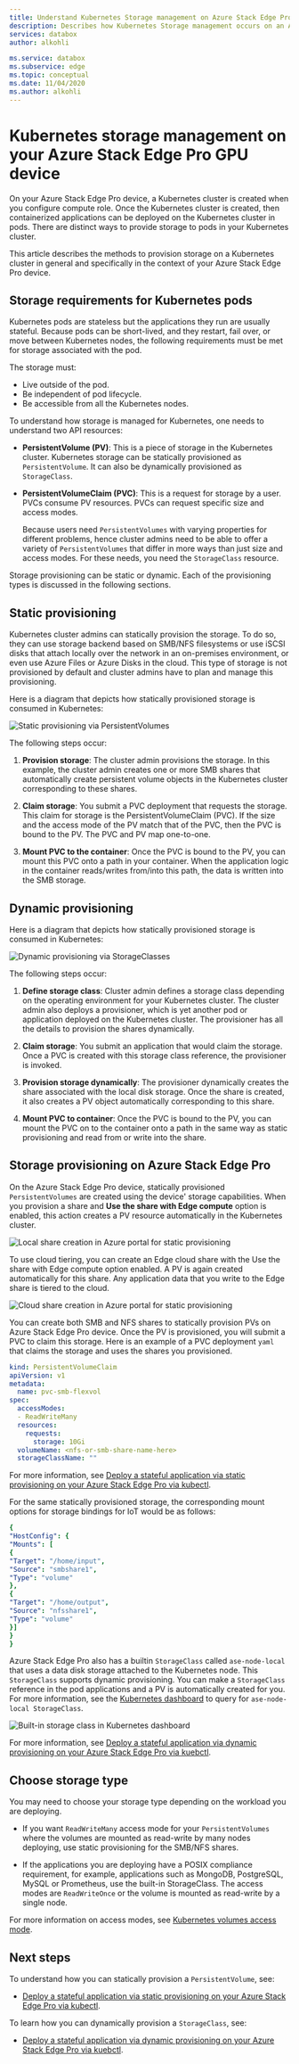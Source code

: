 ```yaml
---
title: Understand Kubernetes Storage management on Azure Stack Edge Pro device| Microsoft Docs
description: Describes how Kubernetes Storage management occurs on an Azure Stack Edge Pro device.
services: databox
author: alkohli

ms.service: databox
ms.subservice: edge
ms.topic: conceptual
ms.date: 11/04/2020
ms.author: alkohli
---
```

# Kubernetes storage management on your Azure Stack Edge Pro GPU device

On your Azure Stack Edge Pro device, a Kubernetes cluster is created when you configure compute role. Once the Kubernetes cluster is created, then containerized applications can be deployed on the Kubernetes cluster in pods. There are distinct ways to provide storage to pods in your Kubernetes cluster. 

This article describes the methods to provision storage on a Kubernetes cluster in general and specifically in the context of your Azure Stack Edge Pro device. 

## Storage requirements for Kubernetes pods

Kubernetes pods are stateless but the applications they run are usually stateful. Because pods can be short-lived, and they restart, fail over, or move between Kubernetes nodes, the following requirements must be met for storage associated with the pod. 

The storage must:

- Live outside of the pod.
- Be independent of pod lifecycle.
- Be accessible from all the Kubernetes nodes.

To understand how storage is managed for Kubernetes, one needs to understand two API resources: 

- **PersistentVolume (PV)**: This is a piece of storage in the Kubernetes cluster. Kubernetes storage can be statically provisioned as `PersistentVolume`. It can also be dynamically provisioned as  `StorageClass`.

- **PersistentVolumeClaim (PVC)**: This is a request for storage by a user. PVCs consume PV resources. PVCs can request specific size and access modes. 

    Because users need `PersistentVolumes` with varying properties for different problems, hence cluster admins need to be able to offer a variety of `PersistentVolumes` that differ in more ways than just size and access modes. For these needs, you need the `StorageClass` resource.

Storage provisioning can be static or dynamic. Each of the provisioning types is discussed in the following sections.

## Static provisioning

Kubernetes cluster admins can statically provision the storage. To do so, they can use storage backend based on SMB/NFS filesystems or use iSCSI disks that attach locally over the network in an on-premises environment, or even use Azure Files or Azure Disks in the cloud. This type of storage is not provisioned by default and cluster admins have to plan and manage this provisioning. 
 
Here is a diagram that depicts how statically provisioned storage is consumed in Kubernetes: 

![Static provisioning via PersistentVolumes](./media/azure-stack-edge-gpu-kubernetes-storage/static-provisioning-persistent-volumes-1.png)

The following steps occur: 

1. **Provision storage**: The cluster admin provisions the storage. In this example, the cluster admin creates one or more SMB shares that automatically create persistent volume objects in the Kubernetes cluster corresponding to these shares. 

1. **Claim storage**: You submit a PVC deployment that requests the storage. This claim for storage is the PersistentVolumeClaim (PVC). If the size and the access mode of the PV match that of the PVC, then the PVC is bound to the PV. The PVC and PV map one-to-one.

1. **Mount PVC to the container**: Once the PVC is bound to the PV, you can mount this PVC onto a path in your container. When the application logic in the container reads/writes from/into this path, the data is written into the SMB storage.
 

## Dynamic provisioning

Here is a diagram that depicts how statically provisioned storage is consumed in Kubernetes: 

![Dynamic provisioning via StorageClasses](./media/azure-stack-edge-gpu-kubernetes-storage/dynamic-provisioning-storage-classes-1.png)

The following steps occur: 

1. **Define storage class**: Cluster admin defines a storage class depending on the operating environment for your Kubernetes cluster. The cluster admin also deploys a provisioner, which is yet another pod or application deployed on the Kubernetes cluster. The provisioner has all the details to provision the shares dynamically.  

1. **Claim storage**: You submit an application that would claim the storage. Once a PVC is created with this storage class reference, the provisioner is invoked. 

1. **Provision storage dynamically**: The provisioner dynamically creates the share associated with the local disk storage. Once the share is created, it also creates a PV object automatically corresponding to this share.

1. **Mount PVC to container**: Once the PVC is bound to the PV, you can mount the PVC on to the container onto a path in the same way as static provisioning and read from or write into the share.


## Storage provisioning on Azure Stack Edge Pro

On the Azure Stack Edge Pro device, statically provisioned `PersistentVolumes` are created using the device' storage capabilities. When you provision a share and **Use the share with Edge compute** option is enabled, this action creates a PV resource automatically in the Kubernetes cluster.

![Local share creation in Azure portal for static provisioning](./media/azure-stack-edge-gpu-kubernetes-storage/static-provisioning-azure-portal-2.png)

To use cloud tiering, you can create an Edge cloud share with the Use the share with Edge compute option enabled. A PV is again created automatically for this share. Any application data that you write to the Edge share is tiered to the cloud. 

![Cloud share creation in Azure portal for static provisioning](./media/azure-stack-edge-gpu-kubernetes-storage/static-provisioning-azure-portal-1.png)

You can create both SMB and NFS shares to statically provision PVs on Azure Stack Edge Pro device. Once the PV is provisioned, you will submit a PVC to claim this storage. Here is an example of a PVC deployment `yaml` that claims the storage and uses the shares you provisioned.


```yml
kind: PersistentVolumeClaim 
apiVersion: v1 
metadata: 
  name: pvc-smb-flexvol 
spec: 
  accessModes: 
  - ReadWriteMany 
  resources: 
    requests: 
      storage: 10Gi 
  volumeName: <nfs-or-smb-share-name-here> 
  storageClassName: ""
```

For more information, see [Deploy a stateful application via static provisioning on your Azure Stack Edge Pro via kubectl](azure-stack-edge-gpu-deploy-stateful-application-static-provision-kubernetes.md).

For the same statically provisioned storage, the corresponding mount options for storage bindings for IoT would be as follows:

```yml
{
"HostConfig": {
"Mounts": [
{
"Target": "/home/input",
"Source": "smbshare1",
"Type": "volume"
},
{
"Target": "/home/output",
"Source": "nfsshare1",
"Type": "volume"
}]
}
}
```

Azure Stack Edge Pro also has a builtin `StorageClass` called `ase-node-local` that uses a data disk storage attached to the Kubernetes node. This `StorageClass` supports dynamic provisioning. You can make a `StorageClass` reference in the pod applications and a PV is automatically created for you. For more information, see the [Kubernetes dashboard](azure-stack-edge-gpu-monitor-kubernetes-dashboard.md) to query for `ase-node-local StorageClass`.

![Built-in storage class in Kubernetes dashboard](./media/azure-stack-edge-gpu-kubernetes-storage/dynamic-provisioning-builtin-storage-class-1.png)

For more information, see [Deploy a stateful application via dynamic provisioning on your Azure Stack Edge Pro via kuebctl](azure-stack-edge-gpu-deploy-stateful-application-dynamic-provision-kubernetes.md).

## Choose storage type

You may need to choose your storage type depending on the workload you are deploying. 

- If you want `ReadWriteMany` access mode for your `PersistentVolumes` where the volumes are mounted as read-write by many nodes deploying, use static provisioning for the SMB/NFS shares.

- If the applications you are deploying have a POSIX compliance requirement, for example, applications such as MongoDB, PostgreSQL, MySQL or Prometheus, use the built-in StorageClass. The access modes are `ReadWriteOnce` or the volume is mounted as read-write by a single node. 


For more information on access modes, see [Kubernetes volumes access mode](https://kubernetes.io/docs/concepts/storage/persistent-volumes/#access-modes).


## Next steps

To understand how you can statically provision a `PersistentVolume`, see:

- [Deploy a stateful application via static provisioning on your Azure Stack Edge Pro via kubectl](azure-stack-edge-gpu-deploy-stateful-application-static-provision-kubernetes.md).

To learn how  you can dynamically provision a `StorageClass`, see:

- [Deploy a stateful application via dynamic provisioning on your Azure Stack Edge Pro via kuebctl](azure-stack-edge-gpu-deploy-stateful-application-dynamic-provision-kubernetes.md).
